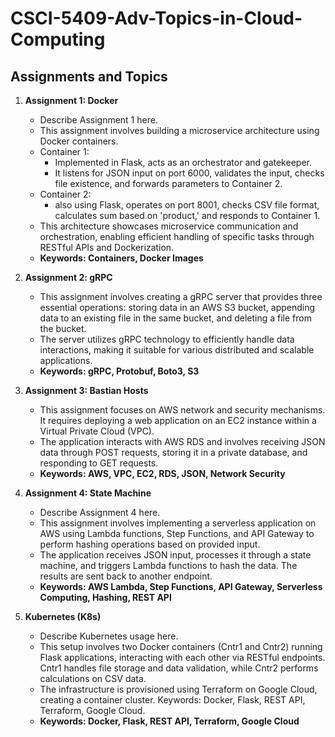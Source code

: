 # CSCI-5409-Adv-Topics-in-Cloud-Computing

## Assignments and Topics

1. **Assignment 1: Docker**
   - Describe Assignment 1 here.
   - This assignment involves building a microservice architecture using Docker containers.
   - Container 1:
     - Implemented in Flask, acts as an orchestrator and gatekeeper.
     - It listens for JSON input on port 6000, validates the input, checks file existence, and forwards parameters to Container 2.
   - Container 2:
     - also using Flask, operates on port 8001, checks CSV file format, calculates sum based on 'product,' and responds to Container 1.
   - This architecture showcases microservice communication and orchestration, enabling efficient handling of specific tasks through RESTful APIs and Dockerization.
   - **Keywords: Containers, Docker Images**

2. **Assignment 2: gRPC**
   - This assignment involves creating a gRPC server that provides three essential operations: storing data in an AWS S3 bucket, appending data to an existing file in the same bucket, and deleting a file from the bucket.
   - The server utilizes gRPC technology to efficiently handle data interactions, making it suitable for various distributed and scalable applications.
   - **Keywords: gRPC, Protobuf, Boto3, S3**

3. **Assignment 3: Bastian Hosts**
   - This assignment focuses on AWS network and security mechanisms. It requires deploying a web application on an EC2 instance within a Virtual Private Cloud (VPC).
   - The application interacts with AWS RDS and involves receiving JSON data through POST requests, storing it in a private database, and responding to GET requests.
   - **Keywords: AWS, VPC, EC2, RDS, JSON, Network Security**

4. **Assignment 4: State Machine**
   - Describe Assignment 4 here.
   - This assignment involves implementing a serverless application on AWS using Lambda functions, Step Functions, and API Gateway to perform hashing operations based on provided input.
   - The application receives JSON input, processes it through a state machine, and triggers Lambda functions to hash the data. The results are sent back to another endpoint.
   - **Keywords: AWS Lambda, Step Functions, API Gateway, Serverless Computing, Hashing, REST API**

5. **Kubernetes (K8s)**
   - Describe Kubernetes usage here.
   - This setup involves two Docker containers (Cntr1 and Cntr2) running Flask applications, interacting with each other via RESTful endpoints. Cntr1 handles file storage and data validation, while Cntr2 performs calculations on CSV data.
   - The infrastructure is provisioned using Terraform on Google Cloud, creating a container cluster. Keywords: Docker, Flask, REST API, Terraform, Google Cloud.
   - **Keywords: Docker, Flask, REST API, Terraform, Google Cloud**


